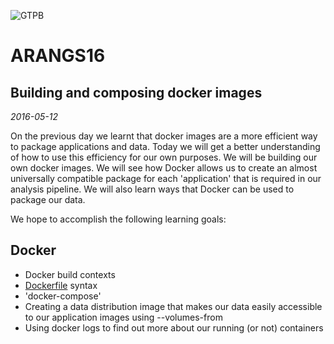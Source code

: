 ![GTPB](http://gtpb.igc.gulbenkian.pt/bicourses/images/GTPB2015logo.png "GTPB")

ARANGS16
========
Building and composing docker images
----------------------------------------
*2016-05-12*

On the previous day we learnt that docker images are a more efficient way to package applications and data.  Today we will get a better understanding of how
to use this efficiency for our own purposes.  We will be building our own docker
images.  We will see how Docker allows us to create an almost universally
compatible package for each 'application' that is required in our analysis
pipeline. We will also learn ways that Docker can be used to package our data.

We hope to accomplish the following learning goals:

Docker
------

- Docker build contexts
- [Dockerfile](https://docs.docker.com/v1.8/reference/builder/) syntax
- 'docker-compose'
- Creating a data distribution image that makes our data easily accessible
  to our application images using --volumes-from
- Using docker logs to find out more about our running (or not) containers

